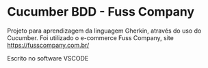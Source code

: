 # Cucumber BDD - Fuss Company

Projeto para aprendizagem da linguagem Gherkin, através do uso do Cucumber.
Foi utilizado o e-commerce Fuss Company, site https://fusscompany.com.br/

Escrito no software VSCODE

